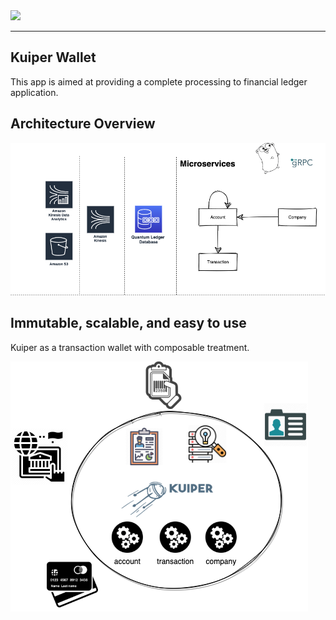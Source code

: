 <img src="images/kuiper.png">

<hr>

## Kuiper Wallet

This app is aimed at providing a complete processing to financial ledger application.

## Architecture Overview

![wallet](images/wallet.png)

## Immutable, scalable, and easy to use

Kuiper as a transaction wallet with composable treatment.

![wallet-idea](images/wallet-idea.png)